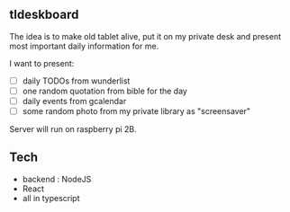 ## tldeskboard

The idea is to make old tablet alive, put it on my private desk and present most important daily information for me.

I want to present:
- [ ] daily TODOs from wunderlist
- [ ] one random quotation from bible for the day
- [ ] daily events from gcalendar 
- [ ] some random photo from my private library as "screensaver"  

Server will run on raspberry pi 2B.


## Tech

- backend : NodeJS
- React
- all in typescript